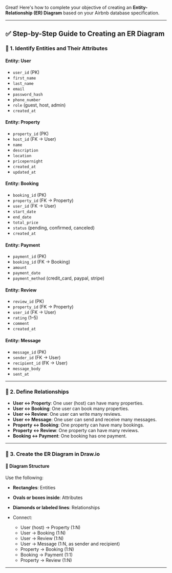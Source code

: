 Great! Here's how to complete your objective of creating an **Entity-Relationship (ER) Diagram** based on your Airbnb database specification.

---

## ✅ Step-by-Step Guide to Creating an ER Diagram

### 🧱 1. Identify Entities and Their Attributes

#### **Entity: User**

* `user_id` (PK)
* `first_name`
* `last_name`
* `email`
* `password_hash`
* `phone_number`
* `role` (guest, host, admin)
* `created_at`

#### **Entity: Property**

* `property_id` (PK)
* `host_id` (FK → User)
* `name`
* `description`
* `location`
* `pricepernight`
* `created_at`
* `updated_at`

#### **Entity: Booking**

* `booking_id` (PK)
* `property_id` (FK → Property)
* `user_id` (FK → User)
* `start_date`
* `end_date`
* `total_price`
* `status` (pending, confirmed, canceled)
* `created_at`

#### **Entity: Payment**

* `payment_id` (PK)
* `booking_id` (FK → Booking)
* `amount`
* `payment_date`
* `payment_method` (credit\_card, paypal, stripe)

#### **Entity: Review**

* `review_id` (PK)
* `property_id` (FK → Property)
* `user_id` (FK → User)
* `rating` (1–5)
* `comment`
* `created_at`

#### **Entity: Message**

* `message_id` (PK)
* `sender_id` (FK → User)
* `recipient_id` (FK → User)
* `message_body`
* `sent_at`

---

### 🔗 2. Define Relationships

* **User ↔ Property**: One user (host) can have many properties.
* **User ↔ Booking**: One user can book many properties.
* **User ↔ Review**: One user can write many reviews.
* **User ↔ Message**: One user can send and receive many messages.
* **Property ↔ Booking**: One property can have many bookings.
* **Property ↔ Review**: One property can have many reviews.
* **Booking ↔ Payment**: One booking has one payment.

---

### 🧰 3. Create the ER Diagram in Draw\.io

#### 🎨 Diagram Structure

Use the following:

* **Rectangles**: Entities
* **Ovals or boxes inside**: Attributes
* **Diamonds or labeled lines**: Relationships
* Connect:

  * User (host) → Property (1\:N)
  * User → Booking (1\:N)
  * User → Review (1\:N)
  * User → Message (1\:N, as sender and recipient)
  * Property → Booking (1\:N)
  * Booking → Payment (1:1)
  * Property → Review (1\:N)

---

